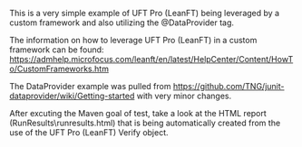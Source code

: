 This is a very simple example of UFT Pro (LeanFT) being leveraged by a custom framework and also utilizing the @DataProvider tag.

The information on how to leverage UFT Pro (LeanFT) in a custom framework can be found:
https://admhelp.microfocus.com/leanft/en/latest/HelpCenter/Content/HowTo/CustomFrameworks.htm

The DataProvider example was pulled from
https://github.com/TNG/junit-dataprovider/wiki/Getting-started
with very minor changes.

After excuting the Maven goal of test, take a look at the HTML report (RunResults\runresults.html) that is being automatically created from the use of the UFT Pro (LeanFT) Verify object.
